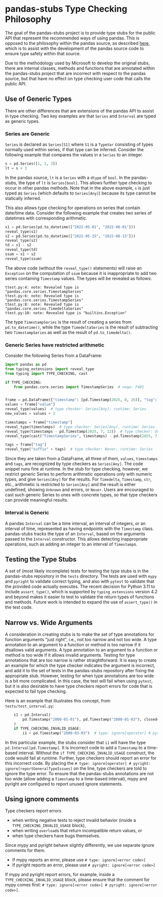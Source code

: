 # pandas-stubs Type Checking Philosophy

The goal of the pandas-stubs project is to provide type stubs for the public API
that represent the recommended ways of using pandas.  This is opposed to the
philosophy within the pandas source, as described [here](https://pandas.pydata.org/docs/development/contributing_codebase.html?highlight=typing#type-hints), which
is to assist with the development of the pandas source code to ensure type safety within
that source.

Due to the methodology used by Microsoft to develop the original stubs, there are internal
classes, methods and functions that are annotated within the pandas-stubs project
that are incorrect with respect to the pandas source, but that have no effect on type
checking user code that calls the public API.

## Use of Generic Types

There are other differences that are extensions of the pandas API to assist in type
checking.  Two key examples are that `Series` and `Interval` are typed as generic types.

### Series are Generic

`Series` is declared as `Series[S1]` where `S1` is a `TypeVar` consisting of types normally
used within series, if that type can be inferred.  Consider the following example
that compares the values in a `Series` to an integer.

```python
s = pd.Series([1, 2, 3])
lt = s < 3
```

In the pandas source, `lt` is a `Series` with a `dtype` of `bool`.  In the pandas-stubs,
the type of `lt` is `Series[bool]`.  This allows further type checking to occur in other
pandas methods.  Note that in the above example, `s` is just typed as `Series` (which
defaults to `Series[Any]`) because its type cannot be statically inferred.

This also allows type checking for operations on series that contain date/time data.  Consider
the following example that creates two series of datetimes with corresponding arithmetic.

```python
s1 = pd.Series(pd.to_datetime(["2022-05-01", "2022-06-01"]))
reveal_type(s1)
s2 = pd.Series(pd.to_datetime(["2022-05-15", "2022-06-15"]))
reveal_type(s2)
td = s1 - s2
reveal_type(td)
ssum = s1 + s2
reveal_type(ssum)
```

The above code (without the `reveal_type()` statements) will raise an `Exception` on the computation of `ssum` because it is
inappropriate to add two series containing `Timestamp` values.  The types will be
revealed as follows:

```text
ttest.py:4: note: Revealed type is "pandas.core.series.TimestampSeries"
ttest.py:6: note: Revealed type is "pandas.core.series.TimestampSeries"
ttest.py:8: note: Revealed type is "pandas.core.series.TimedeltaSeries"
ttest.py:10: note: Revealed type is "builtins.Exception"
```

The type `TimestampSeries` is the result of creating a series from `pd.to_datetime()`, while
the type `TimedeltaSeries` is the result of subtracting two `TimestampSeries` as well as
the result of `pd.to_timedelta()`.

### Generic Series have restricted arithmetic

Consider the following Series from a DataFrame:

```python
import pandas as pd
from typing_extensions import reveal_type
from typing import TYPE_CHECKING, cast

if TYPE_CHECKING:
    from pandas.core.series import TimestampSeries  # noqa: F401


frame = pd.DataFrame({"timestamp": [pd.Timestamp(2025, 8, 26)], "tag": ["one"], "value": [1.0]})
values = frame["value"]
reveal_type(values)  # type checker: Series[Any], runtime: Series
new_values = values + 2

timestamps = frame["timestamp"]
reveal_type(timestamps)  # type checker: Series[Any], runtime: Series
reveal_type(timestamps - pd.Timestamp(2025, 7, 12))  # type checker: Unknown and error, runtime: Series
reveal_type(cast("TimestampSeries", timestamps) - pd.Timestamp(2025, 7, 12))  # type checker: TimedeltaSeries, runtime: Series

tags = frame["tag"]
reveal_type("suffix" + tags)  # type checker: Never, runtime: Series
```

Since they are taken from a DataFrame, all three of them, `values`, `timestamps`
and `tags`, are recognized by type checkers as `Series[Any]`.  The code snippet
runs fine at runtime. In the stub for type checking, however, we restrict
generic Series to perform arithmetic operations only with numeric types, and
give `Series[Any]` for the results. For `Timedelta`, `Timestamp`, `str`, etc.,
arithmetic is restricted to `Series[Any]` and the result is either undefined, 
showing `Unknown` and errors, or `Never`. Users are encouraged to cast such
generic Series to ones with concrete types, so that type checkers can provide
meaningful results.

### Interval is Generic

A pandas `Interval` can be a time interval, an interval of integers, or an interval of
time, represented as having endpoints with the `Timestamp` class.  pandas-stubs tracks
the type of an `Interval`, based on the arguments passed to the `Interval` constructor.
This allows detecting inappropriate operations, such as adding an integer to an
interval of `Timestamp`s.

## Testing the Type Stubs

A set of (most likely incomplete) tests for testing the type stubs is in the pandas-stubs
repository in the `tests` directory.  The tests are used with `mypy` and `pyright` to
validate correct typing, and also with `pytest` to validate that the provided code
actually executes.  The recent decision for Python 3.11 to include `assert_type()`,
which is supported by `typing_extensions` version 4.2 and beyond makes it easier
to test to validate the return types of functions and methods.  Future work
is intended to expand the use of `assert_type()` in the test code.

## Narrow vs. Wide Arguments

A consideration in creating stubs is to make the set of type annotations for
function arguments "just right", i.e.,
not too narrow and not too wide.  A type annotation to an argument to a function or
method is too narrow if it disallows valid arguments.  A type annotation to
an argument to a function or method is too wide if
it allows invalid arguments.  Testing for type annotations that are too narrow is rather
straightforward.  It is easy to create an example for which the type checker indicates
the argument is incorrect, and add it to the set of tests in the pandas-stubs
repository after fixing the appropriate stub.  However, testing for when type annotations
are too wide is a bit more complicated.
In this case, the test will fail when using `pytest`, but it is also desirable to
have type checkers report errors for code that is expected to fail type checking.

Here is an example that illustrates this concept, from `tests/test_interval.py`:

```python
    i1 = pd.Interval(
        pd.Timestamp("2000-01-01"), pd.Timestamp("2000-01-03"), closed="both"
    )
    if TYPE_CHECKING_INVALID_USAGE:
        i1 + pd.Timestamp("2000-03-03")  # type: ignore[operator] # pyright: ignore[reportGeneralTypeIssues]

```

In this particular example, the stubs consider that `i1` will have the type
`pd.Interval[pd.Timestamp]`.  It is incorrect code to add a `Timestamp` to a
time-based interval.  Without the `if TYPE_CHECKING_INVALID_USAGE` construct, the
code would fail at runtime.  Further, type checkers should report an error for this
incorrect code.  By placing the `# type: ignore[operator] # pyright: ignore[reportGeneralTypeIssues]`
on the line, type checkers are told to ignore the type error.  To ensure that the
pandas-stubs annotations are not too wide (allow adding a `Timestamp` to a
time-based interval), mypy and pyright are configured to report unused ignore
statements.

## Using ignore comments

Type checkers report errors

- when writing negative tests to reject invalid behavior (inside a
  `TYPE_CHECKING_INVALID_USAGE` block),
- when writing `overload`s that return incompatible return values, or
- when type checkers have bugs themselves.

Since mypy and pyright behave slightly differently, we use separate ignore comments
for them.

- If mypy reports an error, please use `# type: ignore[<error code>]`
- If pyright reports an error, please use `# pyright: ignore[<error code>]`

If mypy and pyright report errors, for example, inside a `TYPE_CHECKING_INVALID_USAGE`
block, please ensure that the comment for mypy comes first:
`# type: ignore[<error code>] # pyright: ignore[<error code>]`.
